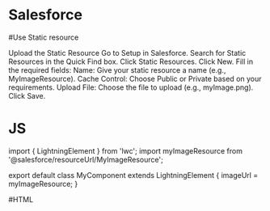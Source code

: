 # Salesforce

#Use Static resource 

Upload the Static Resource
Go to Setup in Salesforce.
Search for Static Resources in the Quick Find box.
Click Static Resources.
Click New.
Fill in the required fields:
Name: Give your static resource a name (e.g., MyImageResource).
Cache Control: Choose Public or Private based on your requirements.
Upload File: Choose the file to upload (e.g., myImage.png).
Click Save.

# JS
import { LightningElement } from 'lwc';
import myImageResource from '@salesforce/resourceUrl/MyImageResource';

export default class MyComponent extends LightningElement {
    imageUrl = myImageResource;
}


#HTML
<template>
    <img src={imageUrl} alt="My Image" />
</template>
